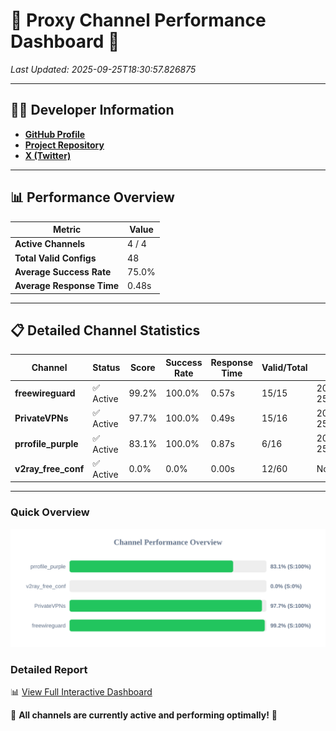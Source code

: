# 🌟 Proxy Channel Performance Dashboard 🌟

_Last Updated: 2025-09-25T18:30:57.826875_

---

## 👩‍💻 Developer Information

- **[GitHub Profile](https://github.com/4n0nymou3)**  
- **[Project Repository](https://github.com/4n0nymou3/multi-proxy-config-fetcher)**  
- **[X (Twitter)](https://x.com/4n0nymou3)**  

---

## 📊 Performance Overview

| Metric                | Value       |
|-----------------------|-------------|
| **Active Channels**   | 4 / 4       |
| **Total Valid Configs** | 48          |
| **Average Success Rate** | 75.0%      |
| **Average Response Time** | 0.48s       |

---

## 📋 Detailed Channel Statistics

| Channel          | Status     | Score  | Success Rate | Response Time | Valid/Total | Last Success               |
|------------------|------------|--------|--------------|---------------|-------------|----------------------------|
| **freewireguard**  | ✅ Active  | 99.2%  | 100.0% | 0.57s         | 15/15       | 2025-09-25T18:30:57.825402 |
| **PrivateVPNs**  | ✅ Active  | 97.7%  | 100.0% | 0.49s         | 15/16       | 2025-09-25T18:30:57.229284 |
| **prrofile_purple**  | ✅ Active  | 83.1%  | 100.0% | 0.87s         | 6/16       | 2025-09-25T18:30:44.974853 |
| **v2ray_free_conf**  | ✅ Active  | 0.0%  | 0.0% | 0.00s         | 12/60       | None |

---

### Quick Overview
<div align="center">
  <a href="https://raw.githubusercontent.com/nullluser/NullRepo/refs/heads/main/assets/channel_stats_chart.svg">
    <img src="https://raw.githubusercontent.com/nullluser/NullRepo/refs/heads/main/assets/channel_stats_chart.svg" alt="Source Performance Statistics" width="800">
  </a>
</div>

### Detailed Report
📊 [View Full Interactive Dashboard](https://htmlpreview.github.io/?https://github.com/nullluser/NullRepo/blob/main/assets/performance_report.html)

🎉 **All channels are currently active and performing optimally!** 🎉
